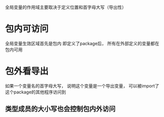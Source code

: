 全局变量的作用域主要取决于定义位置和首字母大写（导出性）

# 包内可访问
全局变量生效区域首先是包内
即定义了package后， 所有在外部定义的变量都在包内可用

# 包外看导出

如果一个变量名的首字母大写， 说明这个变量是一个导出变量， 可以被import了这个package的其他程序访问到
## 类型成员的大小写也会控制包内外访问